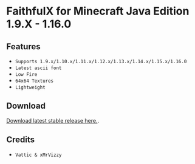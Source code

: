 # FaithfulX for Minecraft Java Edition 1.9.X - 1.16.0

## Features
+ `Supports 1.9.x/1.10.x/1.11.x/1.12.x/1.13.x/1.14.x/1.15.x/1.16.0`
+ `Latest ascii font`
+ `Low Fire`
+ `64x64 Textures`
+ `Lightweight`

## Download
[Download latest stable release here.](https://github.com/arm64nerd/FaithfulX/releases/latest).

## Credits
+ `Vattic & xMrVizzy`
